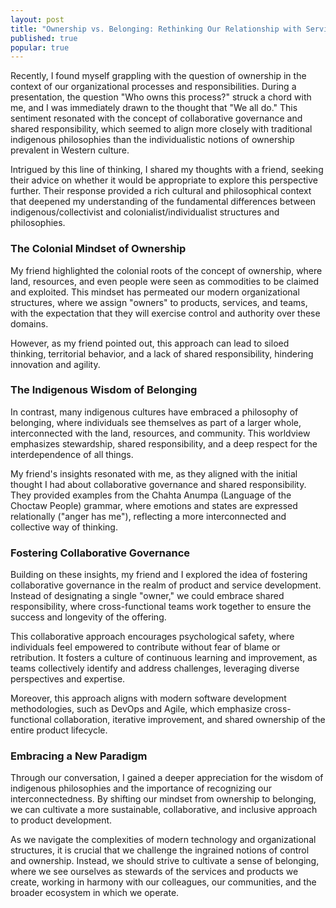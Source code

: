 ```yaml
---
layout: post
title: "Ownership vs. Belonging: Rethinking Our Relationship with Services and Products"
published: true
popular: true
---
```


Recently, I found myself grappling with the question of ownership in the context of our organizational processes and responsibilities. During a presentation, the question "Who owns this process?" struck a chord with me, and I was immediately drawn to the thought that "We all do." This sentiment resonated with the concept of collaborative governance and shared responsibility, which seemed to align more closely with traditional indigenous philosophies than the individualistic notions of ownership prevalent in Western culture.

Intrigued by this line of thinking, I shared my thoughts with a friend, seeking their advice on whether it would be appropriate to explore this perspective further. Their response provided a rich cultural and philosophical context that deepened my understanding of the fundamental differences between indigenous/collectivist and colonialist/individualist structures and philosophies.

### The Colonial Mindset of Ownership

My friend highlighted the colonial roots of the concept of ownership, where land, resources, and even people were seen as commodities to be claimed and exploited. This mindset has permeated our modern organizational structures, where we assign "owners" to products, services, and teams, with the expectation that they will exercise control and authority over these domains.

However, as my friend pointed out, this approach can lead to siloed thinking, territorial behavior, and a lack of shared responsibility, hindering innovation and agility.

### The Indigenous Wisdom of Belonging

In contrast, many indigenous cultures have embraced a philosophy of belonging, where individuals see themselves as part of a larger whole, interconnected with the land, resources, and community. This worldview emphasizes stewardship, shared responsibility, and a deep respect for the interdependence of all things.

My friend's insights resonated with me, as they aligned with the initial thought I had about collaborative governance and shared responsibility. They provided examples from the Chahta Anumpa (Language of the Choctaw People) grammar, where emotions and states are expressed relationally ("anger has me"), reflecting a more interconnected and collective way of thinking.

### Fostering Collaborative Governance

Building on these insights, my friend and I explored the idea of fostering collaborative governance in the realm of product and service development. Instead of designating a single "owner," we could embrace shared responsibility, where cross-functional teams work together to ensure the success and longevity of the offering.

This collaborative approach encourages psychological safety, where individuals feel empowered to contribute without fear of blame or retribution. It fosters a culture of continuous learning and improvement, as teams collectively identify and address challenges, leveraging diverse perspectives and expertise.

Moreover, this approach aligns with modern software development methodologies, such as DevOps and Agile, which emphasize cross-functional collaboration, iterative improvement, and shared ownership of the entire product lifecycle.

### Embracing a New Paradigm

Through our conversation, I gained a deeper appreciation for the wisdom of indigenous philosophies and the importance of recognizing our interconnectedness. By shifting our mindset from ownership to belonging, we can cultivate a more sustainable, collaborative, and inclusive approach to product development.

As we navigate the complexities of modern technology and organizational structures, it is crucial that we challenge the ingrained notions of control and ownership. Instead, we should strive to cultivate a sense of belonging, where we see ourselves as stewards of the services and products we create, working in harmony with our colleagues, our communities, and the broader ecosystem in which we operate.

